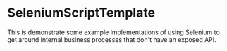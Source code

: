 # SeleniumScriptTemplate
This is demonstrate some example implementations of using Selenium to get around internal business processes that don't have an exposed API.

